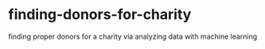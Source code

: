 # finding-donors-for-charity
finding proper donors for a charity via analyzing data with machine learning
